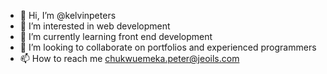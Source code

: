 - 👋 Hi, I’m @kelvinpeters
- 👀 I’m interested in web development
- 🌱 I’m currently learning front end development
- 💞️ I’m looking to collaborate on portfolios and experienced programmers
- 📫 How to reach me chukwuemeka.peter@jeoils.com

<!---
kelvinpeters/kelvinpeters is a ✨ special ✨ repository because its `README.md` (this file) appears on your GitHub profile.
You can click the Preview link to take a look at your changes.
--->
